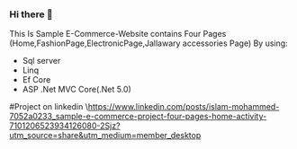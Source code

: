 ### Hi there 👋


This Is Sample E-Commerce-Website contains Four Pages (Home,FashionPage,ElectronicPage,Jallawary accessories Page)
By using:
* Sql server
* Linq
* Ef Core
* ASP .Net MVC Core(.Net 5.0)

#Project on linkedin
\https://www.linkedin.com/posts/islam-mohammed-7052a0233_sample-e-commerce-project-four-pages-home-activity-7101206523934126080-2Sjz?utm_source=share&utm_medium=member_desktop



